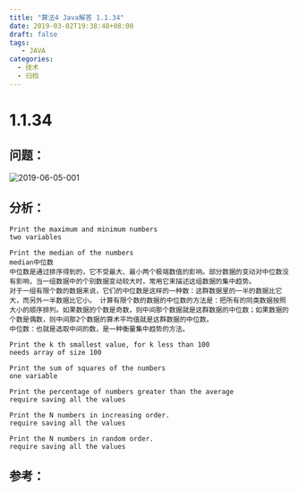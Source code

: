 ```yaml
---
title: "算法4 Java解答 1.1.34"
date: 2019-03-02T19:38:48+08:00
draft: false
tags:
   - JAVA
categories:
  - 技术
  - 归档
---
```



# 1.1.34

## 问题：

![2019-06-05-001](https://gitee.com/gdhu/prvpic/raw/master/2019-06-05-001.jpg)

## 分析：

```
Print the maximum and minimum numbers
two variables

Print the median of the numbers
median中位数
中位数是通过排序得到的，它不受最大、最小两个极端数值的影响。部分数据的变动对中位数没有影响，当一组数据中的个别数据变动较大时，常用它来描述这组数据的集中趋势。
对于一组有限个数的数据来说，它们的中位数是这样的一种数：这群数据里的一半的数据比它大，而另外一半数据比它小。 计算有限个数的数据的中位数的方法是：把所有的同类数据按照大小的顺序排列。如果数据的个数是奇数，则中间那个数据就是这群数据的中位数；如果数据的个数是偶数，则中间那2个数据的算术平均值就是这群数据的中位数。
中位数：也就是选取中间的数，是一种衡量集中趋势的方法。

Print the k th smallest value, for k less than 100
needs array of size 100

Print the sum of squares of the numbers
one variable

Print the percentage of numbers greater than the average
require saving all the values

Print the N numbers in increasing order.
require saving all the values

Print the N numbers in random order.
require saving all the values
```


## 参考：


